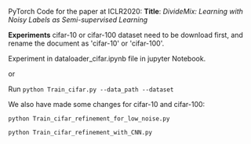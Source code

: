 PyTorch Code for the paper at ICLR2020:
**Title**: *DivideMix: Learning with Noisy Labels as Semi-supervised Learning*



**Experiments**
cifar-10 or cifar-100 dataset need to be download first, and rename the document as 'cifar-10' or 'cifar-100'.

Experiment in dataloader_cifar.ipynb file in jupyter Notebook.

or

Run 
`python Train_cifar.py --data_path --dataset` 



We also have made some changes for cifar-10 and cifar-100:

`python Train_cifar_refinement_for_low_noise.py ` 

`python Train_cifar_refinement_with_CNN.py ` 



